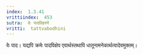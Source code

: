 ```yaml
---
index:  1.3.41
vrittiindex:  453
sutra:  वेः पादविहरणे
vritti:  tattvabodhini 
---
```


वेः पाद। यद्यपि क्रमेः पादविक्षेप एवार्थस्तथापि धातूनामनेकार्थत्वादेवमुक्तम्। 

